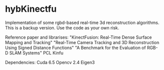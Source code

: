 # hybKinectfu
Implementation of some rgbd-based real-time 3d reconstruction algorithms.
This is a backup version. Use the code as your own risk.

Reference paper and librarises:
"KinectFusion: Real-Time Dense Surface Mapping and Tracking"
"Real-Time Camera Tracking and 3D Reconstruction Using Signed Distance Functions"
"A Benchmark for the Evaluation of RGB-D SLAM Systems"
PCL Kinfu

Dependencies:
Cuda 6.5
Opencv 2.4
Eigen3


